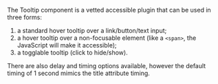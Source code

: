 The Tooltip component is a vetted accessible plugin that can be used in three forms:

1. a standard hover tooltip over a link/button/text input;
2. a hover tooltip over a non-focusable element (like a `<span>`, the JavaScript will make it accessible);
3. a togglable tooltip (click to hide/show).

There are also delay and timing options available, however the default timing of 1 second mimics the title attribute timing.
